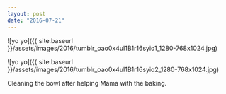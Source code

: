```yaml
---
layout: post
date: "2016-07-21"
---
```


![yo yo]({{ site.baseurl }}/assets/images/2016/tumblr_oao0x4uI1B1r16syio1_1280-768x1024.jpg)

![yo yo]({{ site.baseurl }}/assets/images/2016/tumblr_oao0x4uI1B1r16syio2_1280-768x1024.jpg)

Cleaning the bowl after helping Mama with the baking.
